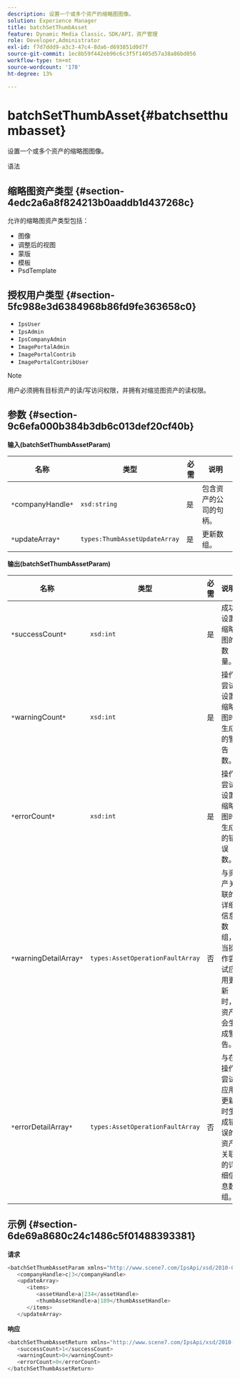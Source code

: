 ```yaml
---
description: 设置一个或多个资产的缩略图图像。
solution: Experience Manager
title: batchSetThumbAsset
feature: Dynamic Media Classic，SDK/API，资产管理
role: Developer,Administrator
exl-id: f7d7ddd9-a3c3-47c4-8da6-d693851d0d7f
source-git-commit: 1ec8b59f442eb96c6c3f5f1405d57a38a86bd056
workflow-type: tm+mt
source-wordcount: '178'
ht-degree: 13%

---
```


# batchSetThumbAsset{#batchsetthumbasset}

设置一个或多个资产的缩略图图像。

语法

## 缩略图资产类型 {#section-4edc2a6a8f824213b0aaddb1d437268c}

允许的缩略图资产类型包括：

* 图像
* 调整后的视图
* 蒙版
* 模板
* PsdTemplate

## 授权用户类型 {#section-5fc988e3d6384968b86fd9fe363658c0}

* `IpsUser`
* `IpsAdmin`
* `IpsCompanyAdmin`
* `ImagePortalAdmin`
* `ImagePortalContrib`
* `ImagePortalContribUser`

>[!NOTE]
>
>用户必须拥有目标资产的读/写访问权限，并拥有对缩览图资产的读权限。

## 参数 {#section-9c6efa000b384b3db6c013def20cf40b}

**输入(batchSetThumbAssetParam)**

| 名称 | 类型 | 必需 | 说明 |
|---|---|---|---|
| `*`companyHandle`*` | `xsd:string` | 是 | 包含资产的公司的句柄。 |
| `*`updateArray`*` | `types:ThumbAssetUpdateArray` | 是 | 更新数组。 |

**输出(batchSetThumbAssetParam)**

| 名称 | 类型 | 必需 | 说明 |
|---|---|---|---|
| `*`successCount`*` | `xsd:int` | 是 | 成功设置缩略图的数量。 |
| `*`warningCount`*` | `xsd:int` | 是 | 操作尝试设置缩略图时生成的警告数。 |
| `*`errorCount`*` | `xsd:int` | 是 | 操作尝试设置缩略图时生成的错误数。 |
| `*`warningDetailArray`*` | `types:AssetOperationFaultArray` | 否 | 与资产关联的详细信息数组，当操作尝试应用更新时，资产会生成警告。 |
| `*`errorDetailArray`*` | `types:AssetOperationFaultArray` | 否 | 与在操作尝试应用更新时生成错误的资产关联的详细信息数组。 |

## 示例 {#section-6de69a8680c24c1486c5f01488393381}

**请求**

```java
<batchSetThumbAssetParam xmlns="http://www.scene7.com/IpsApi/xsd/2010-01-31">
   <companyHandle>c|3</companyHandle>
   <updateArray>
      <items>
         <assetHandle>a|234</assetHandle>
         <thumbAssetHandle>a|189</thumbAssetHandle>
      </items>
   </updateArray>
```

**响应**

```java
<batchSetThumbAssetReturn xmlns="http://www.scene7.com/IpsApi/xsd/2010-01-31">
   <successCount>1</successCount>
   <warningCount>0</warningCount>
   <errorCount>0</errorCount>
</batchSetThumbAssetReturn>
```

